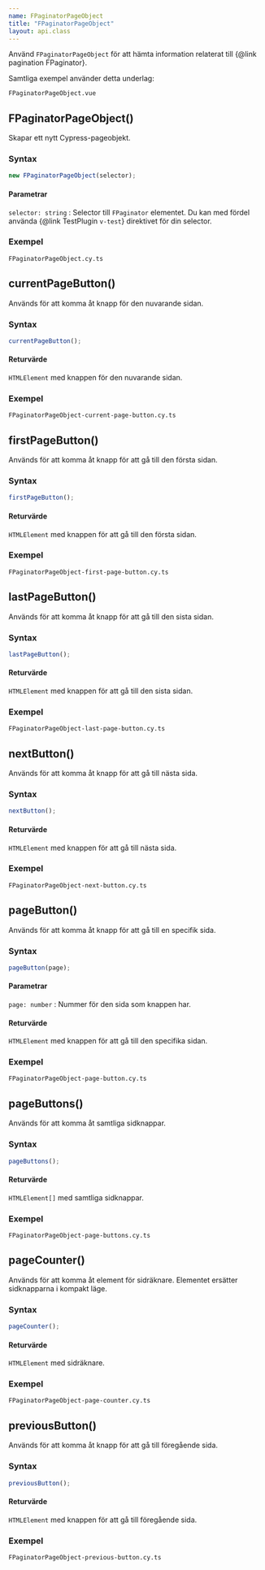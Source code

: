 ```yaml
---
name: FPaginatorPageObject
title: "FPaginatorPageObject"
layout: api.class
---
```


Använd `FPaginatorPageObject` för att hämta information relaterat till {@link pagination FPaginator}.

Samtliga exempel använder detta underlag:

```import static
FPaginatorPageObject.vue
```

## FPaginatorPageObject()

Skapar ett nytt Cypress-pageobjekt.

### Syntax

```ts nocompile nolint
new FPaginatorPageObject(selector);
```

#### Parametrar

`selector: string`
: Selector till `FPaginator` elementet. Du kan med fördel använda {@link TestPlugin `v-test`} direktivet för din selector.

### Exempel

```import static
FPaginatorPageObject.cy.ts
```

## currentPageButton()

Används för att komma åt knapp för den nuvarande sidan.

### Syntax

```ts nocompile
currentPageButton();
```

#### Returvärde

`HTMLElement` med knappen för den nuvarande sidan.

### Exempel

```import static
FPaginatorPageObject-current-page-button.cy.ts
```

## firstPageButton()

Används för att komma åt knapp för att gå till den första sidan.

### Syntax

```ts nocompile
firstPageButton();
```

#### Returvärde

`HTMLElement` med knappen för att gå till den första sidan.

### Exempel

```import static
FPaginatorPageObject-first-page-button.cy.ts
```

## lastPageButton()

Används för att komma åt knapp för att gå till den sista sidan.

### Syntax

```ts nocompile
lastPageButton();
```

#### Returvärde

`HTMLElement` med knappen för att gå till den sista sidan.

### Exempel

```import static
FPaginatorPageObject-last-page-button.cy.ts
```

## nextButton()

Används för att komma åt knapp för att gå till nästa sida.

### Syntax

```ts nocompile
nextButton();
```

#### Returvärde

`HTMLElement` med knappen för att gå till nästa sida.

### Exempel

```import static
FPaginatorPageObject-next-button.cy.ts
```

## pageButton()

Används för att komma åt knapp för att gå till en specifik sida.

### Syntax

```ts nocompile
pageButton(page);
```

#### Parametrar

`page: number`
: Nummer för den sida som knappen har.

#### Returvärde

`HTMLElement` med knappen för att gå till den specifika sidan.

### Exempel

```import static
FPaginatorPageObject-page-button.cy.ts
```

## pageButtons()

Används för att komma åt samtliga sidknappar.

### Syntax

```ts nocompile
pageButtons();
```

#### Returvärde

`HTMLElement[]` med samtliga sidknappar.

### Exempel

```import static
FPaginatorPageObject-page-buttons.cy.ts
```

## pageCounter()

Används för att komma åt element för sidräknare.
Elementet ersätter sidknapparna i kompakt läge.

### Syntax

```ts nocompile
pageCounter();
```

#### Returvärde

`HTMLElement` med sidräknare.

### Exempel

```import static
FPaginatorPageObject-page-counter.cy.ts
```

## previousButton()

Används för att komma åt knapp för att gå till föregående sida.

### Syntax

```ts nocompile
previousButton();
```

#### Returvärde

`HTMLElement` med knappen för att gå till föregående sida.

### Exempel

```import static
FPaginatorPageObject-previous-button.cy.ts
```
